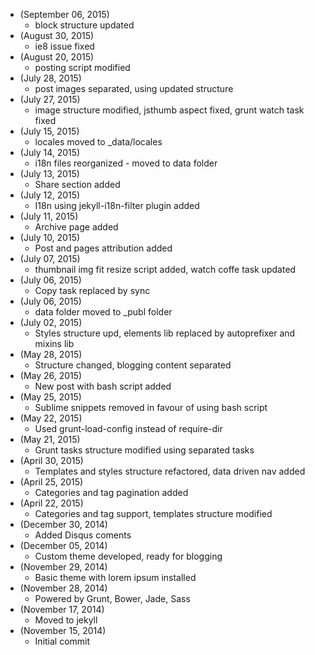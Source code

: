 * (September 06, 2015)
	- block structure updated
* (August 30, 2015)
	- ie8 issue fixed
* (August 20, 2015)
	- posting script modified
* (July 28, 2015)
	- post images separated, using updated structure
* (July 27, 2015)
	- image structure modified, jsthumb aspect fixed, grunt watch task fixed
* (July 15, 2015)
	- locales moved to _data/locales
* (July 14, 2015)
	- i18n files reorganized - moved to data folder
* (July 13, 2015)
	- Share section added
* (July 12, 2015)
	- I18n using jekyll-i18n-filter plugin added
* (July 11, 2015)
	- Archive page added
* (July 10, 2015)
	- Post and pages attribution added
* (July 07, 2015)
	- thumbnail img fit resize script added, watch coffe task updated
* (July 06, 2015)
	- Copy task replaced by sync
* (July 06, 2015)
	- data folder moved to _publ folder
* (July 02, 2015)
	- Styles structure upd, elements lib replaced by autoprefixer and mixins lib
* (May 28, 2015)
	- Structure changed, blogging content separated 
* (May 26, 2015)
	- New post with bash script added
* (May 25, 2015)
	- Sublime snippets removed in favour of using bash script
* (May 22, 2015)
	- Used grunt-load-config instead of require-dir
* (May 21, 2015)
	- Grunt tasks structure modified using separated tasks
* (April 30, 2015)
	- Templates and styles structure refactored, data driven nav added
* (April 25, 2015)
	- Categories and tag pagination added
* (April 22, 2015)
	- Categories and tag support, templates structure modified
* (December 30, 2014)
	- Added Disqus coments
* (December 05, 2014)
	- Custom theme developed, ready for blogging
* (November 29, 2014)
	- Basic theme with lorem ipsum installed
* (November 28, 2014)
	- Powered by Grunt, Bower, Jade, Sass
* (November 17, 2014)
	- Moved to jekyll
* (November 15, 2014)
	- Initial commit
